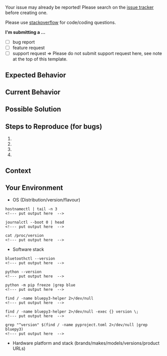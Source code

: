 Your issue may already be reported!
Please search on the [issue tracker](https://github.com/Mausy5043/bluepy3/issues?q=is%3Aissue+) before creating one.

Please use [stackoverflow](https://stackoverflow.com) for code/coding questions.

<!--- Provide a general summary of the issue in the Title above  -->

**I'm submitting a ...**
<!--- insert an 'x' in the appropriate box like this: [x]  -->
  - [ ] bug report
  - [ ] feature request
  - [ ] support request => Please do not submit support request here, see note at the top of this template.

## Expected Behavior
<!--- If you're describing a bug, tell us what should happen  -->
<!--- If you're suggesting a change/improvement, tell us how it should work  -->

## Current Behavior
<!--- If describing a bug, tell us what happens instead of the expected behavior  -->
<!--- If suggesting a change/improvement, explain the difference from current behavior  -->

## Possible Solution
<!--- Not obligatory, but we appreciate your help improving this project.  -->
<!--- Please refer to CONTRIBUTING.md on how to suggest a fix for the bug,  -->
<!--- or ideas on how to implement the addition or change.  -->

## Steps to Reproduce (for bugs)
<!--- Provide a link to a live example, or an unambiguous set of steps to  -->
<!--- reproduce this bug. Include code to reproduce, if relevant  -->
1.
2.
3.
4.

## Context
<!--- How has this issue affected you? What are you trying to accomplish?  -->
<!--- Providing context helps us come up with a solution that is most useful in the real world  -->

## Your Environment
<!--- Include as many relevant details about the environment you experienced the bug in  -->

* OS (Distribution/version/flavour)
```
hostnamectl | tail -n 3
<!--- put output here  -->

journalctl --boot 0 | head
<!--- put output here  -->

cat /proc/version
<!--- put output here  -->
```

* Software stack
<!--- If your problem occurs on different software stacks, there may be different causes. -->
<!--- Please consider creating separate issues for different software stacks. -->
```
bluetoothctl --version
<!--- put output here  -->

python --version
<!--- put output here  -->

python -m pip freeze |grep blue
<!--- put output here  -->

find / -name bluepy3-helper 2>/dev/null
<!--- put output here  -->

find / -name bluepy3-helper 2>/dev/null -exec {} version \;
<!--- put output here  -->

grep "^version" $(find / -name pyproject.toml 2>/dev/null |grep bluepy3)
<!--- put output here  -->
```

* Hardware platform and stack (brands/makes/models/versions/product URLs)
<!--- If your problem occurs on different hardware platforms, there may be different causes.  -->
<!--- Please consider creating separate issues for different hardware platforms.  -->
<!--- Example: Raspberry Pi Model 3B+ (https://www.raspberrypi.org/)  -->
<!---          - Add details about the Bluetooth hardware  -->
<!---          - Does the Bluetooth modem support BLE ?  -->
<!---          - Which device are you connecting to? (brand/make/model/version/product URL)  -->
